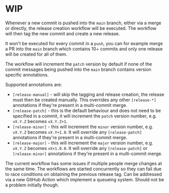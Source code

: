 # WIP

Whenever a new commit is pushed into the `main` branch, either via a merge or directly, the release
creation workflow will be executed. The workflow will then tag the new commit and create a new
release.

It won't be executed for every commit in a `push`, you can for example merge a PR into the `main`
branch which contains 10+ commits and only one release will be created for all of them.

The workflow will increment the `patch` version by default if none of the commit messages being pushed
into the `main` branch contains version specific annotations.

Supported annotations are:
* `[release-manual]` - will skip the tagging and release creation, the release must then be created
manually. This overrides any other `[release-*]` annotations if they're present in a multi-commit
merge.
* `[release-patch]` - this is the default behaviour and does not need to be specified in a commit,
it will increment the `patch` version number, e.g. `vX.Y.Z` becomes `vX.Y.Z+1`.
* `[release-minor]` - this will increment the `minor` version number, e.g. `vX.Y.Z` becomes `vX.Y+1.0`.
It will override any `[release-patch]` annotations if they're present in a multi-commit merge.
* `[release-major]` - this will increment the `major` version number, e.g. `vX.Y.Z` becomes `vX+1.0.0`.
It will override any `[release-patch]` or `[release-minor]` annotations if they're present in a
multi-commit merge.

The current workflow has some issues if multiple people merge changes at the same time. The workflows
are started concurrently so they can fail due to race conditions on obtaining the previous release
tag. Can be addressed via a new GitHub Action which implement a queueing system. Should not be a
problem initially though.
